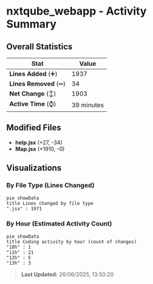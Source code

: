 # nxtqube_webapp - Activity Summary 

## Overall Statistics

| Stat                   | Value                                                             |
| ---------------------- | ----------------------------------------------------------------- |
| **Lines Added** (➕)   | 1937                                          |
| **Lines Removed** (➖) | 34                                        |
| **Net Change** (↕)    | 1903                |
| **Active Time** (⌚)   | 39 minutes |


## Modified Files
- **help.jsx** (+27, -34)
- **Map.jsx** (+1910, -0)

## Visualizations

### By File Type (Lines Changed)

```mermaid
pie showData
title Lines changed by file type
".jsx" : 1971
```

### By Hour (Estimated Activity Count)

```mermaid
pie showData
title Coding activity by hour (count of changes)
"10h" : 1
"11h" : 21
"12h" : 5
"13h" : 3
```


> **Last Updated:** 26/06/2025, 13:50:20